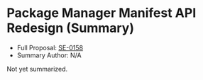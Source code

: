 # Package Manager Manifest API Redesign (Summary)

* Full Proposal: [SE-0158](https://github.com/apple/swift-evolution/blob/main/proposals/0158-package-manager-manifest-api-redesign.md)
* Summary Author: N/A

Not yet summarized.
